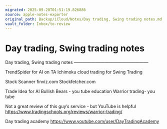 ```yaml
---
migrated: 2025-09-20T01:51:19.826886
source: apple-notes-exporter
original_path: Backup/iCloud/Notes/Day trading, Swing trading notes.md
vault_folder: Inbox/to-review
---
```

# Day trading, Swing trading notes

Day trading, Swing trading notes 
—————————————————

TrendSpider for AI on TA
Ichimoku cloud trading for Swing Trading 

Stock Scanner
finviz.com
Stockfetcher.com

Trade Idea for AI
Bullish Bears - you tube  education 
Warrior trading- you tube 

Not a great review of this guy’s service - but YouTube is helpful 
https://www.tradingschools.org/reviews/warrior-trading/

Day trading academy 
https://www.youtube.com/user/DayTradingAcademy

